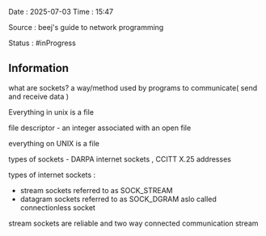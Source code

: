 Date : 2025-07-03  Time : 15:47

Source : beej's guide to network programming

Status : #inProgress   
## Information

what are sockets?
a way/method used by programs to communicate( send and receive data )

Everything in unix is a file

file descriptor -  an integer associated with an open file 

everything on UNIX is a file 

types of sockets - DARPA internet sockets , CCITT X.25 addresses

types of internet sockets :
- stream sockets referred to as SOCK_STREAM
- datagram sockets referred to as SOCK_DGRAM aslo called  connectionless socket

stream sockets are reliable and two way connected communication stream